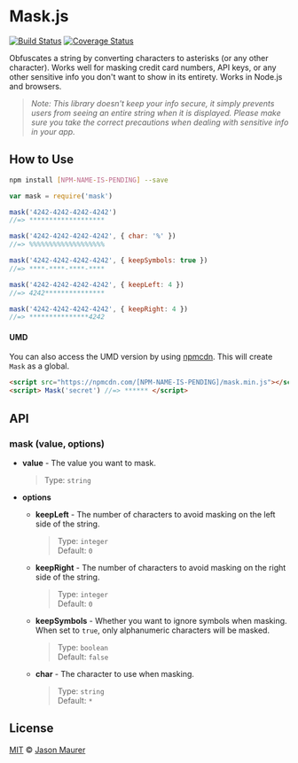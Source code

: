 # Mask.js

[![Build Status](https://travis-ci.org/jsonmaur/mask.js.svg?branch=master)](https://travis-ci.org/jsonmaur/mask.js)
[![Coverage Status](https://coveralls.io/repos/github/jsonmaur/mask.js/badge.svg?branch=master)](https://coveralls.io/github/jsonmaur/mask.js?branch=master)

Obfuscates a string by converting characters to asterisks (or any other character). Works well for masking credit card numbers, API keys, or any other sensitive info you don't want to show in its entirety. Works in Node.js and browsers.

> *Note: This library doesn't keep your info secure, it simply prevents users from seeing an entire string when it is displayed. Please make sure you take the correct precautions when dealing with sensitive info in your app.*

## How to Use

```bash
npm install [NPM-NAME-IS-PENDING] --save
```

```javascript
var mask = require('mask')

mask('4242-4242-4242-4242')
//=> *******************

mask('4242-4242-4242-4242', { char: '%' })
//=> %%%%%%%%%%%%%%%%%%%

mask('4242-4242-4242-4242', { keepSymbols: true })
//=> ****-****-****-****

mask('4242-4242-4242-4242', { keepLeft: 4 })
//=> 4242***************

mask('4242-4242-4242-4242', { keepRight: 4 })
//=> ***************4242
```

#### UMD

You can also access the UMD version by using [npmcdn](https://npmcdn.com). This will create `Mask` as a global.

```html
<script src="https://npmcdn.com/[NPM-NAME-IS-PENDING]/mask.min.js"></script>
<script> Mask('secret') //=> ****** </script>
```

## API

### mask (value, options)

- **value** - The value you want to mask.

  > Type: `string`  

- **options**
  - **keepLeft** - The number of characters to avoid masking on the left side of the string.

    > Type: `integer`  
    > Default: `0`

  - **keepRight** - The number of characters to avoid masking on the right side of the string.

    > Type: `integer`  
    > Default: `0`

  - **keepSymbols** - Whether you want to ignore symbols when masking. When set to `true`, only alphanumeric characters will be masked.

    > Type: `boolean`  
    > Default: `false`

  - **char** - The character to use when masking.

    > Type: `string`  
    > Default: `*`

<a name="license"></a>
## License

[MIT](LICENSE) © [Jason Maurer](http://maur.co)
